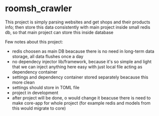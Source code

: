 # roomsh_crawler
This project is simply parsing websites and get shops and their products info;
then store this data consistently with main project inside small redis db, so that main project can store this inside database

Few notes about this project:
 - redis choosen as main DB beacause there is no need in long-term data storage, all data flushes once a day
 - no dependecy injector lib/framework, because it's so simple and light that we can inject anything here easy with just local file acting 
     as dependency container
 - settings and dependency container stored separately beacause this more clean
 - settings should store in TOML file
 - project in development
 - after project will be done, o would change it beacuse there is need to make core-app for whole project 
    (for example redis and models from this would migrate to core) 